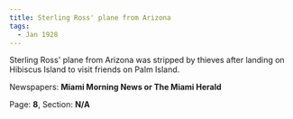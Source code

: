```yaml
---  
title: Sterling Ross' plane from Arizona  
tags:  
  - Jan 1928  
---  
```

  
Sterling Ross' plane from Arizona was stripped by thieves after landing on Hibiscus Island to visit friends on Palm Island.  
  
Newspapers: **Miami Morning News or The Miami Herald**  
  
Page: **8**, Section: **N/A** 
